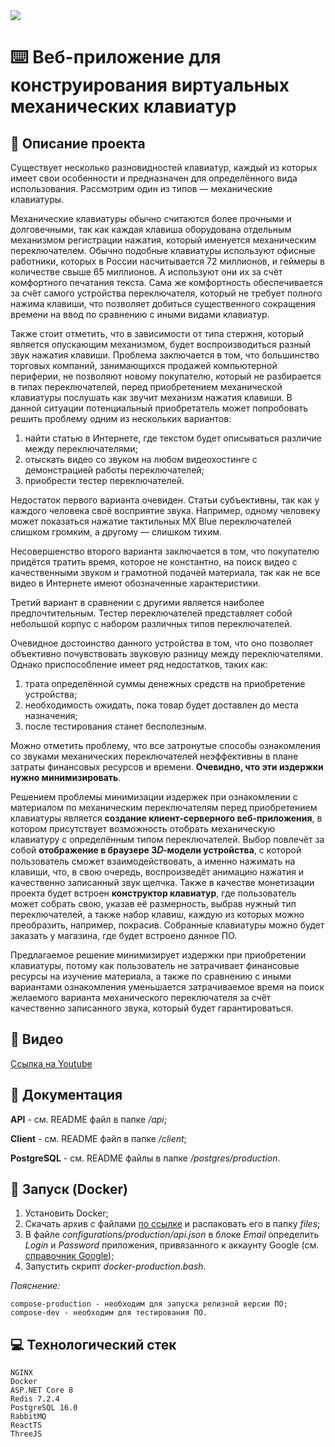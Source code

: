 <img src="https://github.com/tovDmitrij/keyboards/blob/main/docs/preview.jpeg" />

# :keyboard: Веб-приложение для конструирования виртуальных механических клавиатур

## :open_book: Описание проекта
Существует несколько разновидностей клавиатур, каждый из которых имеет свои
особенности и предназначен для определённого вида использования. Рассмотрим один
из типов — механические клавиатуры.

Механические клавиатуры обычно считаются более прочными и долговечными,
так как каждая клавиша оборудована отдельным механизмом регистрации нажатия, 
который именуется механическим переключателем. Обычно подобные клавиатуры используют офисные работники, 
которых в России насчитывается
72 миллионов, и геймеры в количестве свыше 65 миллионов. А используют они их за счёт комфортного
печатания текста. Сама же комфортность обеспечивается за счёт самого устройства переключателя,
который не требует полного нажима клавиши, что позволяет добиться существенного сокращения
времени на ввод по сравнению с иными видами клавиатур.

Также стоит отметить, что в зависимости от типа стержня, который является
опускающим механизмом, будет воспроизводиться разный звук нажатия клавиши.
Проблема заключается в том, что большинство торговых компаний,
занимающихся продажей компьютерной периферии, не позволяют новому покупателю,
который не разбирается в типах переключателей, перед приобретением механической
клавиатуры послушать как звучит механизм нажатия клавиши. В данной ситуации
потенциальный приобретатель может попробовать решить проблему одним из
нескольких вариантов:
1) найти статью в Интернете, где текстом будет описываться различие между
переключателями;
2) отыскать видео со звуком на любом видеохостинге с демонстрацией работы
переключателей;
3) приобрести тестер переключателей.

Недостаток первого варианта очевиден. Статьи субъективны, так как у каждого
человека своё восприятие звука. Например, одному человеку может показаться нажатие
тактильных MX Blue переключателей слишком громким, а другому — слишком тихим.

Несовершенство второго варианта заключается в том, что покупателю придётся
тратить время, которое не константно, на поиск видео с качественными звуком и
грамотной подачей материала, так как не все видео в Интернете имеют обозначенные
характеристики.

Третий вариант в сравнении с другими является наиболее предпочтительным.
Тестер переключателей представляет собой небольшой корпус с набором различных
типов переключателей.

Очевидное достоинство данного устройства в том, что оно позволяет объективно
почувствовать звуковую разницу между переключателями. Однако приспособление
имеет ряд недостатков, таких как:
1) трата определённой суммы денежных средств на приобретение устройства;
2) необходимость ожидать, пока товар будет доставлен до места назначения;
3) после тестирования станет бесполезным.

Можно отметить проблему, что все затронутые способы ознакомления со звуками
механических переключателей неэффективны в плане затраты финансовых ресурсов и
времени. **Очевидно, что эти издержки нужно минимизировать**.

Решением проблемы минимизации издержек при ознакомлении с материалом по
механическим переключателям перед приобретением клавиатуры является **создание
клиент-серверного веб-приложения**, в котором присутствует возможность отобрать
механическую клавиатуру с определённым типом переключателей. Выбор повлечёт за
собой **отображение в браузере 3𝐷-модели устройства**, с которой пользователь сможет
взаимодействовать, а именно нажимать на клавиши, что, в свою очередь, воспроизведёт
анимацию нажатия и качественно записанный звук щелчка. Также в качестве
монетизации проекта будет встроен **конструктор клавиатур**, где пользователь может
собрать свою, указав её размерность, выбрав нужный тип переключателей, а также набор
клавиш, каждую из которых можно преобразить, например, покрасив. Собранные
клавиатуры можно будет заказать у магазина, где будет встроено данное ПО.

Предлагаемое решение минимизирует издержки при приобретении клавиатуры,
потому как пользователь не затрачивает финансовые ресурсы на изучение материала, а
также по сравнению с иными вариантами ознакомления уменьшается затрачиваемое
время на поиск желаемого варианта механического переключателя за счёт качественно
записанного звука, который будет гарантироваться.

## :movie_camera: Видео
[Ссылка на Youtube](https://youtu.be/8doCy77QzFE)

## :notebook: Документация
**API** - см. README файл в папке */api*;

**Client** - см. README файл в папке */client*;

**PostgreSQL** - см. README файлы в папке */postgres/production*.

## :rocket: Запуск (Docker)
1. Установить Docker;
2. Скачать архив с файлами [по ссылке](https://drive.google.com/drive/folders/1msr1UAy3w1_vsBq9aF4zVs5QZepKXcow?usp=sharing) и распаковать его в папку *files*;
3. В файле *configurations/production/api.json* в блоке *Email* определить *Login* и *Password* приложения, привязанного к аккаунту Google (см. [справочник Google](https://support.google.com/accounts/answer/185833?hl=en));
4. Запустить скрипт *docker-production.bash*.

*Пояснение:*
```
compose-production - необходим для запуска релизной версии ПО;
compose-dev - необходим для тестирования ПО.
```

## :computer: Технологический стек
```
NGINX
Docker
ASP.NET Core 8
Redis 7.2.4
PostgreSQL 16.0
RabbitMQ
ReactTS
ThreeJS
```